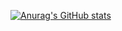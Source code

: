  [![Anurag's GitHub stats](https://github-readme-stats.vercel.app/api?username=seonghun1234)](https://github.com/anuraghazra/github-readme-stats)
